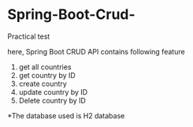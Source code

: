 # Spring-Boot-Crud-
Practical test

here, Spring Boot CRUD API contains following feature
1. get all countries
2. get country by ID
3. create country
4. update country by ID
5. Delete country by ID

*The database used is H2 database